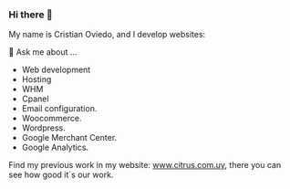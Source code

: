 ### Hi there 👋

<!--
**ovicristian/ovicristian** is a ✨ _special_ ✨ repository because its `README.md` (this file) appears on your GitHub profile.
-->
My name is Cristian Oviedo, and I develop websites:

💬 Ask me about ...

-  Web development 
-  Hosting
-  WHM
-  Cpanel
-  Email configuration.
-  Woocommerce.
-  Wordpress.
-  Google Merchant Center.
-  Google Analytics.

Find my previous work in my website: <a href="https://citrus.com.uy">www.citrus.com.uy</a>, there you can see how good it´s our work.
 
